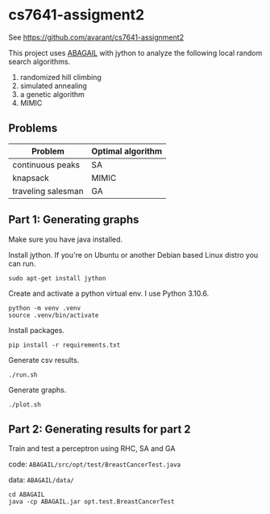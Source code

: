 # cs7641-assigment2

See https://github.com/avarant/cs7641-assignment2

This project uses [ABAGAIL](https://github.com/pushkar/ABAGAIL) with jython to analyze the following local random search algorithms.

1. randomized hill climbing
2. simulated annealing
3. a genetic algorithm
4. MIMIC


## Problems

| Problem      | Optimal algorithm |
| ------------ | ----------- |
| continuous peaks     | SA       |
| knapsack     | MIMIC        |
| traveling salesman   | GA        |


## Part 1: Generating graphs

Make sure you have java installed.

Install jython. If you're on Ubuntu or another Debian based Linux distro you can run.
```
sudo apt-get install jython
```

Create and activate a python virtual env. I use Python 3.10.6.
```
python -m venv .venv
source .venv/bin/activate
```

Install packages.
```
pip install -r requirements.txt
```

Generate csv results.
```
./run.sh
```

Generate graphs.
```
./plot.sh
```


## Part 2: Generating results for part 2

Train and test a perceptron using RHC, SA and GA

code: `ABAGAIL/src/opt/test/BreastCancerTest.java`

data: `ABAGAIL/data/`

```
cd ABAGAIL
java -cp ABAGAIL.jar opt.test.BreastCancerTest
```
